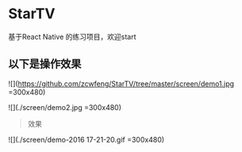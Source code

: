 # StarTV
基于React Native 的练习项目，欢迎start

## 以下是操作效果


![](https://github.com/zcwfeng/StarTV/tree/master/screen/demo1.jpg =300x480)

![](./screen/demo2.jpg =300x480)

> 效果

![](./screen/demo-2016 17-21-20.gif =300x480)

